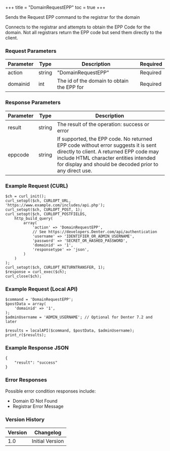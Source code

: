 +++
title = "DomainRequestEPP"
toc = true
+++

Sends the Request EPP command to the registrar for the domain

Connects to the registrar and attempts to obtain the EPP Code for the domain.
Not all registrars return the EPP code but send them directly to the client.

### Request Parameters

| Parameter | Type | Description | Required |
| --------- | ---- | ----------- | -------- |
| action | string | "DomainRequestEPP" | Required |
| domainid | int | The id of the domain to obtain the EPP for | Required |

### Response Parameters

| Parameter | Type | Description |
| --------- | ---- | ----------- |
| result | string | The result of the operation: success or error |
| eppcode | string | If supported, the EPP code. No returned EPP code without error suggests it is sent directly to client. A returned EPP code may include HTML character entities intended for display and should be decoded prior to any direct use. |


### Example Request (CURL)

```
$ch = curl_init();
curl_setopt($ch, CURLOPT_URL, 'https://www.example.com/includes/api.php');
curl_setopt($ch, CURLOPT_POST, 1);
curl_setopt($ch, CURLOPT_POSTFIELDS,
    http_build_query(
        array(
            'action' => 'DomainRequestEPP',
            // See https://developers.Denter.com/api/authentication
            'username' => 'IDENTIFIER_OR_ADMIN_USERNAME',
            'password' => 'SECRET_OR_HASHED_PASSWORD',
            'domainid' => '1',
            'responsetype' => 'json',
        )
    )
);
curl_setopt($ch, CURLOPT_RETURNTRANSFER, 1);
$response = curl_exec($ch);
curl_close($ch);
```


### Example Request (Local API)

```
$command = 'DomainRequestEPP';
$postData = array(
    'domainid' => '1',
);
$adminUsername = 'ADMIN_USERNAME'; // Optional for Denter 7.2 and later

$results = localAPI($command, $postData, $adminUsername);
print_r($results);
```


### Example Response JSON

```
{
    "result": "success"
}
```


### Error Responses

Possible error condition responses include:

* Domain ID Not Found
* Registrar Error Message


### Version History

| Version | Changelog |
| ------- | --------- |
| 1.0 | Initial Version |
